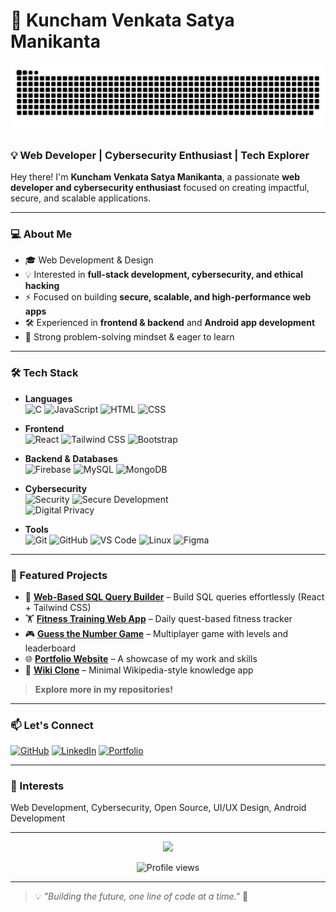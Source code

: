 # 🚀 Kuncham Venkata Satya Manikanta

<picture>
  <source
    media="(prefers-color-scheme: dark)"
    srcset="https://raw.githubusercontent.com/platane/snk/output/github-contribution-grid-snake-dark.svg"
  />
  <source
    media="(prefers-color-scheme: light)"
    srcset="https://raw.githubusercontent.com/platane/snk/output/github-contribution-grid-snake.svg"
  />
  <img
    alt="GitHub Contribution Snake"
    src="https://raw.githubusercontent.com/platane/snk/output/github-contribution-grid-snake.svg"
  />
</picture>

### 💡 Web Developer | Cybersecurity Enthusiast | Tech Explorer

Hey there! I'm **Kuncham Venkata Satya Manikanta**, a passionate **web developer and cybersecurity enthusiast** focused on creating impactful, secure, and scalable applications.

---

### 💻 About Me
- 🎓 Web Development & Design
- 💡 Interested in **full-stack development, cybersecurity, and ethical hacking**
- ⚡ Focused on building **secure, scalable, and high-performance web apps**
- 🛠 Experienced in **frontend & backend** and **Android app development**
- 🚀 Strong problem-solving mindset & eager to learn

---

### 🛠️ Tech Stack

- **Languages**  
  ![C](https://img.shields.io/badge/C-00599C?style=for-the-badge&logo=c&logoColor=white)
  ![JavaScript](https://img.shields.io/badge/JavaScript-F7DF1E?style=for-the-badge&logo=javascript&logoColor=black)
  ![HTML](https://img.shields.io/badge/HTML-E34F26?style=for-the-badge&logo=html5&logoColor=white)
  ![CSS](https://img.shields.io/badge/CSS-1572B6?style=for-the-badge&logo=css3&logoColor=white)

- **Frontend**  
  ![React](https://img.shields.io/badge/React-20232A?style=for-the-badge&logo=react&logoColor=61DAFB)
  ![Tailwind CSS](https://img.shields.io/badge/Tailwind_CSS-38B2AC?style=for-the-badge&logo=tailwind-css&logoColor=white)
  ![Bootstrap](https://img.shields.io/badge/Bootstrap-563D7C?style=for-the-badge&logo=bootstrap&logoColor=white)

- **Backend & Databases**  
  ![Firebase](https://img.shields.io/badge/Firebase-FFCA28?style=for-the-badge&logo=firebase&logoColor=black)
  ![MySQL](https://img.shields.io/badge/MySQL-005C84?style=for-the-badge&logo=mysql&logoColor=white)
  ![MongoDB](https://img.shields.io/badge/MongoDB-4EA94B?style=for-the-badge&logo=mongodb&logoColor=white)

- **Cybersecurity**  
  ![Security](https://img.shields.io/badge/Security-D14836?style=for-the-badge&logo=hackthebox&logoColor=white)
  ![Secure Development](https://img.shields.io/badge/Secure%20Development-0A0A0A?style=for-the-badge&logo=security&logoColor=white)  
  ![Digital Privacy](https://img.shields.io/badge/Digital%20Privacy-800000?style=for-the-badge&logo=tor-project&logoColor=white)

- **Tools**  
  ![Git](https://img.shields.io/badge/Git-F05032?style=for-the-badge&logo=git&logoColor=white)
  ![GitHub](https://img.shields.io/badge/GitHub-181717?style=for-the-badge&logo=github&logoColor=white)
  ![VS Code](https://img.shields.io/badge/VS_Code-007ACC?style=for-the-badge&logo=visual-studio-code&logoColor=white)
  ![Linux](https://img.shields.io/badge/Linux-FCC624?style=for-the-badge&logo=linux&logoColor=black)
  ![Figma](https://img.shields.io/badge/Figma-F24E1E?style=for-the-badge&logo=figma&logoColor=white)

---

### 🌟 Featured Projects

- 🚀 **[Web-Based SQL Query Builder](#)** – Build SQL queries effortlessly (React + Tailwind CSS)  
- 🏋️ **[Fitness Training Web App](#)** – Daily quest-based fitness tracker  
- 🎮 **[Guess the Number Game](#)** – Multiplayer game with levels and leaderboard  
- 🌐 **[Portfolio Website](#)** – A showcase of my work and skills  
- 📖 **[Wiki Clone](#)** – Minimal Wikipedia-style knowledge app  

> **Explore more in my repositories!**

---

### 📫 Let's Connect

[![GitHub](https://img.shields.io/badge/GitHub-100000?style=for-the-badge&logo=github&logoColor=white)](https://github.com/monkey9-Cyber-cat-Spidy)
[![LinkedIn](https://img.shields.io/badge/LinkedIn-0A66C2?style=for-the-badge&logo=linkedin&logoColor=white)](https://www.linkedin.com/in/kvsmanikanta)
[![Portfolio](https://img.shields.io/badge/Portfolio-121212?style=for-the-badge&logo=vercel&logoColor=white)](https://chatbot-info-by-monkey.vercel.app/)

---

### 💬 Interests
Web Development, Cybersecurity, Open Source, UI/UX Design, Android Development

---

<div align="center">
  <img src="https://github-readme-stats.vercel.app/api/top-langs?username=monkey9-Cyber-cat-Spidy&layout=compact&theme=dark&langs_count=8" height="150" />
</div>

<p align="center">
  <img src="https://komarev.com/ghpvc/?username=monkey9-Cyber-cat-Spidy&label=Profile%20views&color=0e75b6&style=flat" alt="Profile views" />
</p>

---

> 💡 *"Building the future, one line of code at a time."* 🚀